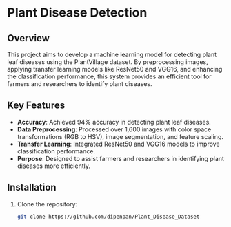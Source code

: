 # Plant Disease Detection

## Overview
This project aims to develop a machine learning model for detecting plant leaf diseases using the PlantVillage dataset. By preprocessing images, applying transfer learning models like ResNet50 and VGG16, and enhancing the classification performance, this system provides an efficient tool for farmers and researchers to identify plant diseases.

## Key Features
- **Accuracy**: Achieved 94% accuracy in detecting plant leaf diseases.
- **Data Preprocessing**: Processed over 1,600 images with color space transformations (RGB to HSV), image segmentation, and feature scaling.
- **Transfer Learning**: Integrated ResNet50 and VGG16 models to improve classification performance.
- **Purpose**: Designed to assist farmers and researchers in identifying plant diseases more efficiently.

## Installation

1. Clone the repository:
   ```bash
   git clone https://github.com/dipenpan/Plant_Disease_Dataset
